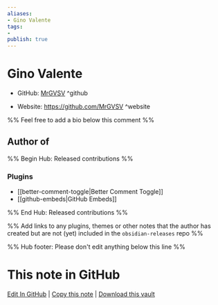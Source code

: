 ```yaml
---
aliases:
- Gino Valente
tags:
- 
publish: true
---
```


# Gino Valente

- GitHub: [MrGVSV](https://github.com/MrGVSV/) ^github
<!-- - Discord: `@` ^discord-->
- Website: <https://github.com/MrGVSV> ^website
<!-- - [[Publish sites|Publish site]]: <https://> ^publish-->

%% Feel free to add a bio below this comment %%


## Author of

%% Begin Hub: Released contributions %%
### Plugins
- [[better-comment-toggle|Better Comment Toggle]]
- [[github-embeds|GitHub Embeds]]

%% End Hub: Released contributions %%

%% Add links to any plugins, themes or other notes that the author has created but are not (yet) included in the `obsidian-releases` repo %%

<!--
### Unlisted plugins
-->

<!--
### Others
-->

<!--
## Sponsor this author
-->

<!-- - [[GitHub sponsors]]: [Sponsor @MrGVSV on GitHub Sponsors](https://github.com/sponsors/MrGVSV) ^github-sponsor-->
<!-- - [[Buy me a coffee]]: <https://> ^buy-me-a-coffee-->
<!-- - [[PayPal]]: <https://> ^paypal-->
<!-- - [[Patreon]]: <https://> ^patreon-->

<!--
## Follow this author
-->

<!-- - [[YouTube Channels|On YouTube]]: <https://> ^youtube-->
<!-- - Twitter: <https://> ^twitter-->
<!-- - ... -->

%% Hub footer: Please don't edit anything below this line %%

# This note in GitHub

<span class="git-footer">[Edit In GitHub](https://github.dev/obsidian-community/obsidian-hub/blob/main/01%20-%20Community/People/MrGVSV.md "git-hub-edit-note") | [Copy this note](https://raw.githubusercontent.com/obsidian-community/obsidian-hub/main/01%20-%20Community/People/MrGVSV.md "git-hub-copy-note") | [Download this vault](https://github.com/obsidian-community/obsidian-hub/archive/refs/heads/main.zip "git-hub-download-vault") </span>
